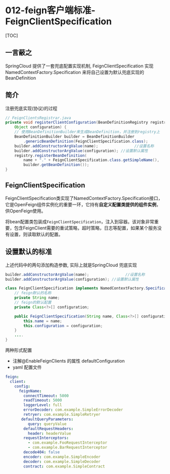 # 012-feign客户端标准-FeignClientSpecification

[TOC]

## 一言蔽之

SpringCloud 提供了一套兜底配置实现机制,  FeignClientSpecification 实现  NamedContextFactory.Specification 来将自己设置为默认兜底实现的BeanDefinition

## 简介

注册兜底实现(协议)的过程

```java
// FeignClientsRegistrar.java
private void registerClientConfiguration(BeanDefinitionRegistry registry, Object name,
    Object configuration) {
    // 使用BeanDefinitionBuilder来生成BeanDefinition，并注册到registry上
    BeanDefinitionBuilder builder = BeanDefinitionBuilder
        .genericBeanDefinition(FeignClientSpecification.class);
    builder.addConstructorArgValue(name); 				 //设置名称
    builder.addConstructorArgValue(configuration); //设置默认属性
    registry.registerBeanDefinition(
        name + "." + FeignClientSpecification.class.getSimpleName(),
        builder.getBeanDefinition());
}
```

## FeignClientSpecification

FeignClientSpecification类实现了NamedContextFactory.Specification接口，它是OpenFeign组件实例化的重要一环，它持有**自定义配置类提供的组件实例**，供OpenFeign使用。

将bean配置类包装成`FeignClientSpecification`，注入到容器。该对象非常重要，包含FeignClient需要的重试策略，超时策略，日志等配置，如果某个服务没有设置，则读取默认的配置。

## 设置默认的标准

上述代码中的两句添加构造参数, 实际上就是SpringCloud 兜底实现

```java
builder.addConstructorArgValue(name); 				 //设置名称
builder.addConstructorArgValue(configuration); //设置默认属性
```

```java
class FeignClientSpecification implements NamedContextFactory.Specification {
	// feign默认的名称
	private String name;
	// feign的默认配置
	private Class<?>[] configuration;

	public FeignClientSpecification(String name, Class<?>[] configuration) {
		this.name = name;
		this.configuration = configuration;
	}
	....
}
```

两种形式配置

- 注解@EnableFeignClients 的属性 defaultConfiguration
- yaml 配置文件

```yaml
feign:
  client:
    config:
      feignName:
        connectTimeout: 5000
        readTimeout: 5000
        loggerLevel: full
        errorDecoder: com.example.SimpleErrorDecoder
        retryer: com.example.SimpleRetryer
       defaultQueryParameters:
          query: queryValue
        defaultRequestHeaders:
          header: headerValue
        requestInterceptors:
          - com.example.FooRequestInterceptor
          - com.example.BarRequestInterceptor
        decode404: false
        encoder: com.example.SimpleEncoder
        decoder: com.example.SimpleDecoder
        contract: com.example.SimpleContract
```

